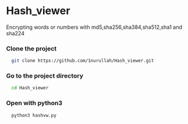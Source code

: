 # Hash_viewer
 
Encrypting  words or numbers with md5,sha256,sha384,sha512,sha1 and sha224   


<h3>Clone the project</h3>

```bash
  git clone https://github.com/1nurullah/Hash_viewer.git
```

<h3>Go to the project directory</h3>

```bash
  cd Hash_viewer
```


<h3>Open with python3</h3>

```bash
  python3 hashvw.py
```
